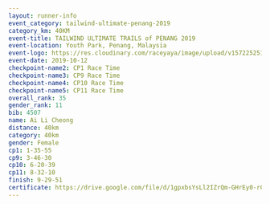 ```yaml
---
layout: runner-info 
event_category: tailwind-ultimate-penang-2019 
category_km: 40KM 
event-title: TAILWIND ULTIMATE TRAILS of PENANG 2019 
event-location: Youth Park, Penang, Malaysia 
event-logo: https://res.cloudinary.com/raceyaya/image/upload/v1572252513/logo/utop-2019_h9tzys.jpg 
event-date: 2019-10-12 
checkpoint-name2: CP1 Race Time 
checkpoint-name3: CP9 Race Time 
checkpoint-name4: CP10 Race Time 
checkpoint-name5: CP11 Race Time 
overall_rank: 35
gender_rank: 11
bib: 4507
name: Ai Li Cheong
distance: 40km
category: 40km
gender: Female
cp1: 1-35-55
cp9: 3-46-30
cp10: 6-20-39
cp11: 8-32-10
finish: 9-29-51
certificate: https://drive.google.com/file/d/1gpxbsYsLl2IZrQm-GHrEy0-rCHytgEAx/view?usp=sharing
---
```

